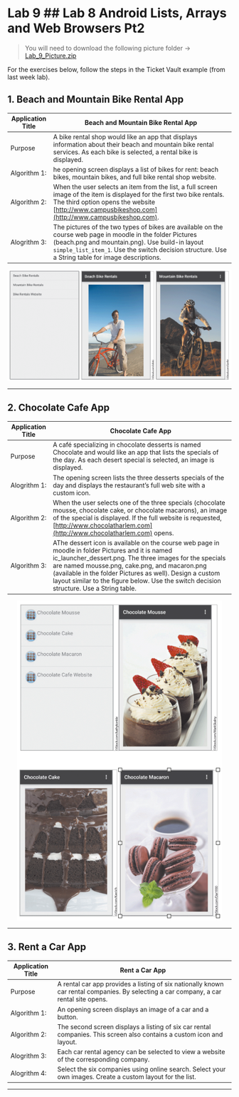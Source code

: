 # Lab 9 ## Lab 8 Android Lists, Arrays and Web Browsers Pt2

> You will need to download the following picture folder -> [Lab_9_Picture.zip](Lab_9_Pictures.zip)

For the exercises below, follow the steps in the Ticket Vault example (from last week lab).

## 1. Beach and Mountain Bike Rental App

|Application Title|Beach and Mountain Bike Rental App|
|---|---|
|Purpose|A bike rental shop would like an app that displays information about their beach and mountain bike rental services. As each bike is selected, a rental bike is displayed.|
|Algorithm 1:|he opening screen displays a list of bikes for rent: beach bikes, mountain bikes, and full bike rental shop website.|
|Algorithm 2:|When the user selects an item from the list, a full screen image of the item is displayed for the first two bike rentals. The third option opens the website [http://www.campusbikeshop.com](http://www.campusbikeshop.com).|
|Alogrithm 3:|The pictures of the two types of bikes are available on the course web page in moodle in the folder Pictures (beach.png and mountain.png).  Use build-in layout `simple_list_item_1`. Use the switch decision structure. Use a String table for image descriptions. |


<div align=center>

![h:500](figures/step1.png)

</div>

---------

## 2. Chocolate Cafe App

|Application Title|Chocolate Cafe App|
|---|---|
|Purpose|A café specializing in chocolate desserts is named Chocolate and would like an app that lists the specials of the day. As each desert special is selected, an image is displayed.|
|Alogrithm 1:|The opening screen lists the three desserts specials of the day and displays the restaurant’s full web site with a custom icon.|
|Algorithm 2:|When the user selects one of the three specials (chocolate mousse, chocolate cake, or chocolate macarons), an image of the special is displayed. If the full website is requested, [http://www.chocolatharlem.com](http://www.chocolatharlem.com) opens.|
|Algorithm 3:|AThe dessert icon is available on the course web page in moodle in folder Pictures and it is named ic_launcher_dessert.png. The three images for the specials are named mousse.png, cake.png, and macaron.png (available in the folder Pictures as well). Design a custom layout similar to the figure below.  Use the switch decision structure. Use a String table.|


<div align=center>

![](./figures/step2.png)
</div>

-----

## 3. Rent a Car App

|Application Title|Rent a Car App|
|---|---|
|Purpose|A rental car app provides a listing of six nationally known car rental companies.  By selecting a car company, a car rental site opens.|
|Algorithm 1:|An opening screen displays an image of a car and a button.|
|Algorithm 2:|The second screen displays a listing of six car rental companies. This screen also contains a custom icon and layout.|
|Alogrithm 3:|Each car rental agency can be selected to view a website of the corresponding company.|
|Alogrithm 4:|Select the six companies using online search. Select your own images. Create a custom layout for the list.|

------
